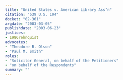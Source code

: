 ```yaml
---
title: "United States v. American Library Ass’n"
citation: "539 U.S. 194"
docket: "02-361"
argdate: "2003-03-05"
publishdate: "2003-06-23"
justices:
- 1986rehnquist
advocates:
- "Theodore B. Olson"
- "Paul M. Smith"
roles:
- "Solicitor General, on behalf of the Petitioners"
- "on behalf of the Respondents"
summary: ""
---
```


